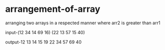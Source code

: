 # arrangement-of-array
arranging two arrays  in a respected manner where arr2 is greater than arr1


input-(12 34 14 69 16)
      (22 13 57 15 40)


output-12 13 14 15 19
       22 34 57 69 40
       
       
